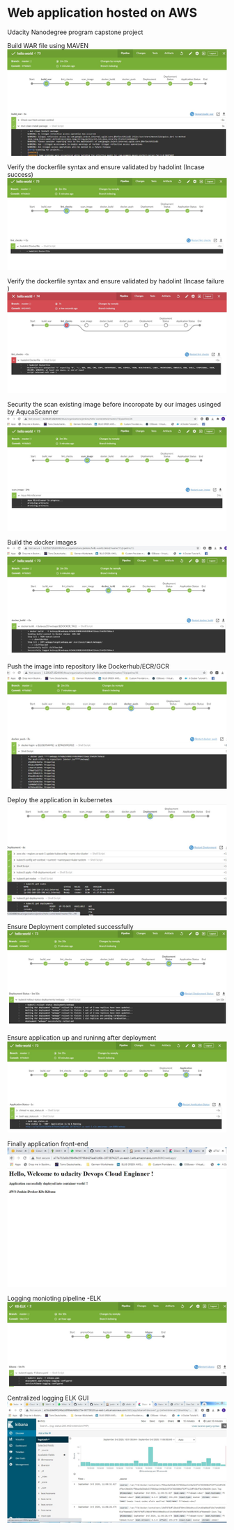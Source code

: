 # Web application hosted on AWS
Udacity Nanodegree program capstone project

Build WAR file using MAVEN
![build](https://github.com/balavpy/udacity_capstone/blob/master/Project-Screenshot/01-Build-Image.JPG)

Verify the dockerfile syntax and ensure validated by hadolint (Incase success)
![link-checks](/Project-Screenshot/02-Lint-Checks.JPG)

Verify the dockerfile syntax and ensure validated by hadolint (Incase failure )
![lint-failed](/Project-Screenshot/09-Lint-Checks-Failed.JPG)

Security the scan existing image before incoropate by our images usinged by AqucaScanner 
![Scan-Image](/Project-Screenshot/03-Scan-Image.JPG)

Build the docker images 
![Docker-Build](/Project-Screenshot/04-Docker-Build.JPG)

Push the image into repository like Dockerhub/ECR/GCR
![Repo](/Project-Screenshot/05-Push-Image.JPG)

Deploy the application in kubernetes 
![Deployment](/Project-Screenshot/06-Application-Deployment.JPG)

Ensure Deployment completed successfully
![status](/Project-Screenshot/07-Deployment-Status.JPG)

Ensure application up and runinng after deployment
![app-status](/Project-Screenshot/08-Application-Status.JPG)

Finally application front-end
![app](/Project-Screenshot/09-Application-Frontend.JPG)

Logging monioting pipeline -ELK
![ELK](/Project-Screenshot/09-ELK-Monitoing-Pipeline.JPG)

Centralized logging ELK GUI
![ELK-GUI](/Project-Screenshot/10-Kibana-GUI.JPG)


